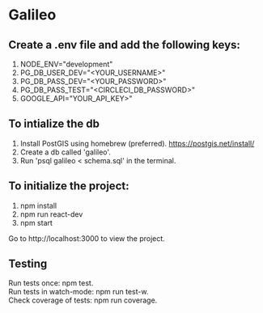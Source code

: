 # Galileo
## Create a .env file and add the following keys:  
1. NODE_ENV="development"
2. PG_DB_USER_DEV="<YOUR_USERNAME>"
3. PG_DB_PASS_DEV="<YOUR_PASSWORD>"
4. PG_DB_PASS_TEST="<CIRCLECI_DB_PASSWORD>"
5. GOOGLE_API="YOUR_API_KEY>"

## To intialize the db
1. Install PostGIS using homebrew (preferred). https://postgis.net/install/    
2. Create a db called 'galileo'.  
3. Run 'psql galileo < schema.sql' in the terminal.  

## To initialize the project:
1. npm install
2. npm run react-dev
3. npm start

Go to http://localhost:3000 to view the project.

## Testing
Run tests once: npm test.  
Run tests in watch-mode: npm run test-w.  
Check coverage of tests: npm run coverage.  

